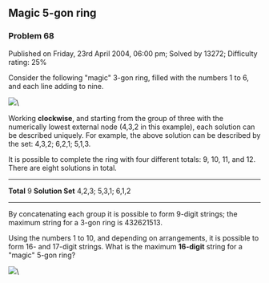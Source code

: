 Magic 5-gon ring
----------------

### Problem 68

Published on Friday, 23rd April 2004, 06:00 pm; Solved by 13272;
Difficulty rating: 25%

Consider the following "magic" 3-gon ring, filled with the numbers 1 to
6, and each line adding to nine.

![](project/images/p068_1.gif)\

Working **clockwise**, and starting from the group of three with the
numerically lowest external node (4,3,2 in this example), each solution
can be described uniquely. For example, the above solution can be
described by the set: 4,3,2; 6,2,1; 5,1,3.

It is possible to complete the ring with four different totals: 9, 10,
11, and 12. There are eight solutions in total.

  ------------------------------------ ------------------------------------
  **Total**                            9
  **Solution Set**                     4,2,3; 5,3,1; 6,1,2
  ------------------------------------ ------------------------------------

By concatenating each group it is possible to form 9-digit strings; the
maximum string for a 3-gon ring is 432621513.

Using the numbers 1 to 10, and depending on arrangements, it is possible
to form 16- and 17-digit strings. What is the maximum **16-digit**
string for a "magic" 5-gon ring?

![](project/images/p068_2.gif)\
